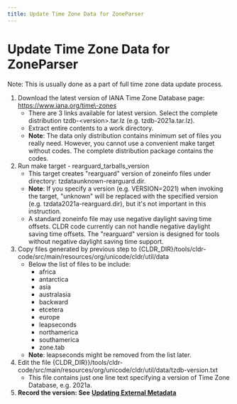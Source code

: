 ```yaml
---
title: Update Time Zone Data for ZoneParser
---
```


# Update Time Zone Data for ZoneParser

Note: This is usually done as a part of full time zone data update process.

1. Download the latest version of IANA Time Zone Database page: https://www.iana.org/time\-zones
    - There are 3 links available for latest version. Select the complete distribution tzdb\-\<version\>.tar.lz (e.g. tzdb\-2021a.tar.lz).
    - Extract entire contents to a work directory.
    - **Note**: The data only distribution contains minimum set of files you really need. However, you cannot use a convenient make target without codes. The complete distribution package contains the codes.
2. Run make target \- rearguard\_tarballs\_version
    - This target creates "rearguard" version of zoneinfo files under directory: tzdataunknown\-rearguard.dir.
    - **Note**: If you specify a version (e.g. VERSION\=2021\) when invoking the target, "unknown" will be replaced with the specified version (e.g. tzdata2021a\-rearguard.dir), but it's not important in this instruction.
    - A standard zoneinfo file may use negative daylight saving time offsets. CLDR code currently can not handle negative daylight saving time offsets. The "rearguard" version is designed for tools without negative daylight saving time support.
3. Copy files generated by previous step to {CLDR\_DIR}/tools/cldr\-code/src/main/resources/org/unicode/cldr/util/data
    - Below the list of files to be include:
        - africa
        - antarctica
        - asia
        - australasia
        - backward
        - etcetera
        - europe
        - leapseconds
        - northamerica
        - southamerica
        - zone.tab
    - **Note**: leapseconds might be removed from the list later.
4. Edit the file {CLDR\_DIR}}/tools/cldr\-code/src/main/resources/org/unicode/cldr/util/data/tzdb\-version.txt
    - This file contains just one line text specifying a version of Time Zone Database, e.g. 2021a.
5. **Record the version: See** [**Updating External Metadata**](/development/updating-codes/external-version-metadata)

